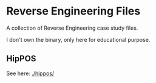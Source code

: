 # Reverse Engineering Files

A collection of Reverse Engineering case study files.

I don't own the binary, only here for educational purpose.

## HipPOS

See here: [./hippos/](./hippos/)
